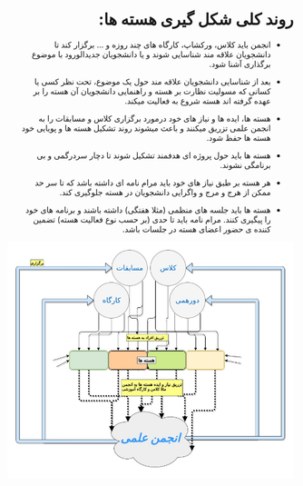 <div dir='rtl'>

# روند کلی شکل گیری هسته ها:

* انجمن باید کلاس، ورکشاپ، کارگاه های چند روزه و ... برگزار کند تا دانشجویان علاقه مند شناسایی شوند و یا دانشجویان جدیدالورود با موضوع برگذاری آشنا شود.

* بعد از شناسایی دانشجویان علاقه مند حول یک موضوع، تحت نظر کسی یا کسانی که مسولیت نظارت بر هسته و راهنمایی دانشجویان آن هسته را بر عهده گرفته اند هسته شروع به فعالیت میکند.

* هسته ها، ایده ها و نیاز های خود درمورد برگزاری کلاس و مسابقات را به انجمن علمی تزریق میکنند و باعث میشوند روند تشکیل هسته ها و پویایی خود هسته ها حفظ شود.

* هسته ها باید حول پروژه ای هدفمند تشکیل شوند تا دچار سردرگمی و بی برنامگی نشوند.

* هر هسته بر طبق نیاز های خود باید مرام نامه ای داشته باشد که تا سر حد ممکن از هرج و مرج و واگرایی دانشجویان در هسته جلوگیری کند.

* هسته ها باید جلسه های منظمی (مثلا هفتگی) داشته باشند و برنامه های خود را پیگیری کنند. مرام نامه باید تا حدی (بر حسب نوع فعالیت هسته) تضمین کننده ی حضور اعضای هسته در جلسات باشد.

![Alt text](/groups/diagram.jpg?raw=true "نمای کلی شکل گیری هسته ها")



</div>
